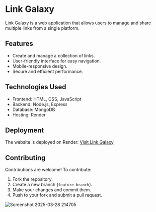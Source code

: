 # Link Galaxy

Link Galaxy is a web application that allows users to manage and share multiple links from a single platform.

## Features
- Create and manage a collection of links.
- User-friendly interface for easy navigation.
- Mobile-responsive design.
- Secure and efficient performance.

## Technologies Used
- Frontend: HTML, CSS, JavaScript
- Backend: Node.js, Express
- Database: MongoDB
- Hosting: Render

## Deployment
The website is deployed on Render:
[Visit Link Galaxy](https://link-galaxy.onrender.com/Home)

## Contributing
Contributions are welcome! To contribute:
1. Fork the repository.
2. Create a new branch (`feature-branch`).
3. Make your changes and commit them.
4. Push to your fork and submit a pull request.







![Screenshot 2025-03-28 214705](https://github.com/user-attachments/assets/0ee392a9-efab-4062-8f10-724a43c5582e)

